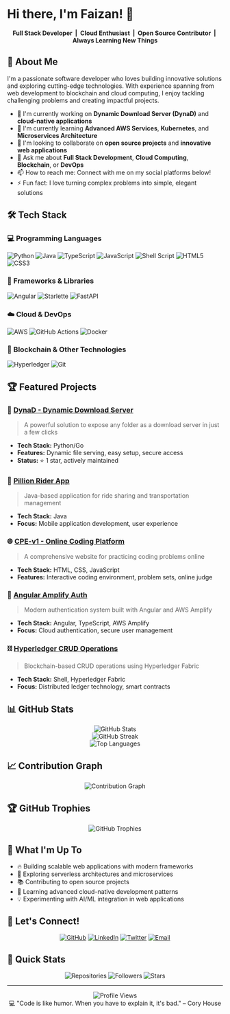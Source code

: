 # Hi there, I'm Faizan! 👋

<div align="center">

  **Full Stack Developer &nbsp;|&nbsp; Cloud Enthusiast &nbsp;|&nbsp; Open Source Contributor &nbsp;|&nbsp; Always Learning New Things**
</div>

## 🚀 About Me

I'm a passionate software developer who loves building innovative solutions and exploring cutting-edge technologies. With experience spanning from web development to blockchain and cloud computing, I enjoy tackling challenging problems and creating impactful projects.

- 🔭 I'm currently working on **Dynamic Download Server (DynaD)** and **cloud-native applications**
- 🌱 I'm currently learning **Advanced AWS Services**, **Kubernetes**, and **Microservices Architecture**
- 👯 I'm looking to collaborate on **open source projects** and **innovative web applications**
- 💬 Ask me about **Full Stack Development**, **Cloud Computing**, **Blockchain**, or **DevOps**
- 📫 How to reach me: Connect with me on my social platforms below!
- ⚡ Fun fact: I love turning complex problems into simple, elegant solutions

## 🛠️ Tech Stack

### 💻 Programming Languages
![Python](https://img.shields.io/badge/Python-3776AB?style=for-the-badge&logo=python&logoColor=white)
![Java](https://img.shields.io/badge/Java-ED8B00?style=for-the-badge&logo=java&logoColor=white)
![TypeScript](https://img.shields.io/badge/TypeScript-007ACC?style=for-the-badge&logo=typescript&logoColor=white)
![JavaScript](https://img.shields.io/badge/JavaScript-F7DF1E?style=for-the-badge&logo=javascript&logoColor=black)
![Shell Script](https://img.shields.io/badge/Shell_Script-121011?style=for-the-badge&logo=gnu-bash&logoColor=white)
![HTML5](https://img.shields.io/badge/HTML5-E34F26?style=for-the-badge&logo=html5&logoColor=white)
![CSS3](https://img.shields.io/badge/CSS3-1572B6?style=for-the-badge&logo=css3&logoColor=white)

### 🚀 Frameworks & Libraries
![Angular](https://img.shields.io/badge/Angular-DD0031?style=for-the-badge&logo=angular&logoColor=white)
![Starlette](https://img.shields.io/badge/Starlette-009688?style=for-the-badge&logo=python&logoColor=white)
![FastAPI](https://img.shields.io/badge/FastAPI-005571?style=for-the-badge&logo=fastapi)

### ☁️ Cloud & DevOps
![AWS](https://img.shields.io/badge/AWS-%23FF9900.svg?style=for-the-badge&logo=amazon-aws&logoColor=white)
![GitHub Actions](https://img.shields.io/badge/GitHub_Actions-2088FF?style=for-the-badge&logo=github-actions&logoColor=white)
![Docker](https://img.shields.io/badge/Docker-2496ED?style=for-the-badge&logo=docker&logoColor=white)

### 🔗 Blockchain & Other Technologies
![Hyperledger](https://img.shields.io/badge/Hyperledger-2F3134?style=for-the-badge&logo=hyperledger&logoColor=white)
![Git](https://img.shields.io/badge/GIT-E44C30?style=for-the-badge&logo=git&logoColor=white)

## 🏆 Featured Projects

### 🌟 [DynaD - Dynamic Download Server](https://github.com/faizanazim11/DynaD)
> A powerful solution to expose any folder as a download server in just a few clicks
- **Tech Stack:** Python/Go
- **Features:** Dynamic file serving, easy setup, secure access
- **Status:** ⭐ 1 star, actively maintained

### 🚗 [Pillion Rider App](https://github.com/faizanazim11/Pillion-Rider)
> Java-based application for ride sharing and transportation management
- **Tech Stack:** Java
- **Focus:** Mobile application development, user experience

### 🌐 [CPE-v1 - Online Coding Platform](https://github.com/faizanazim11/CPE-v1)
> A comprehensive website for practicing coding problems online
- **Tech Stack:** HTML, CSS, JavaScript
- **Features:** Interactive coding environment, problem sets, online judge

### 🔐 [Angular Amplify Auth](https://github.com/faizanazim11/ang-amplify)
> Modern authentication system built with Angular and AWS Amplify
- **Tech Stack:** Angular, TypeScript, AWS Amplify
- **Focus:** Cloud authentication, secure user management

### ⛓️ [Hyperledger CRUD Operations](https://github.com/faizanazim11/Hyperledger-CRUD)
> Blockchain-based CRUD operations using Hyperledger Fabric
- **Tech Stack:** Shell, Hyperledger Fabric
- **Focus:** Distributed ledger technology, smart contracts

## 📊 GitHub Stats

<div align="center">
  <img src="https://github-readme-stats.vercel.app/api?username=faizanazim11&theme=radical&hide_border=false&include_all_commits=true&count_private=false" alt="GitHub Stats" />
</div>

<div align="center">
  <img src="https://github-readme-streak-stats.herokuapp.com/?user=faizanazim11&theme=radical&hide_border=false" alt="GitHub Streak" />
</div>

<div align="center">
  <img src="https://github-readme-stats.vercel.app/api/top-langs/?username=faizanazim11&theme=radical&hide_border=false&include_all_commits=true&count_private=false&layout=compact" alt="Top Languages" />
</div>

## 📈 Contribution Graph

<div align="center">
  <img src="https://github-readme-activity-graph.vercel.app/graph?username=faizanazim11&bg_color=0D1117&color=36BCF7&line=36BCF7&point=FFFFFF&area=true" alt="Contribution Graph" />
</div>

## 🏆 GitHub Trophies

<div align="center">
  <img src="https://github-profile-trophy.vercel.app/?username=faizanazim11&theme=radical&no-frame=false&no-bg=false&margin-w=4" alt="GitHub Trophies" />
</div>

## 🌟 What I'm Up To

- 🔥 Building scalable web applications with modern frameworks
- 🚀 Exploring serverless architectures and microservices
- 📚 Contributing to open source projects
- 🎯 Learning advanced cloud-native development patterns
- 💡 Experimenting with AI/ML integration in web applications

## 🤝 Let's Connect!

<div align="center">
  
[![GitHub](https://img.shields.io/badge/GitHub-100000?style=for-the-badge&logo=github&logoColor=white)](https://github.com/faizanazim11)
[![LinkedIn](https://img.shields.io/badge/LinkedIn-0077B5?style=for-the-badge&logo=linkedin&logoColor=white)](https://linkedin.com/in/faizanazim11)
[![Twitter](https://img.shields.io/badge/Twitter-1DA1F2?style=for-the-badge&logo=twitter&logoColor=white)](https://twitter.com/faizanazim11)
[![Email](https://img.shields.io/badge/Email-D14836?style=for-the-badge&logo=gmail&logoColor=white)](mailto:faizanazim11@gmail.com)

</div>

## 🎯 Quick Stats

<div align="center">
  
![Repositories](https://img.shields.io/badge/Total_Repositories-10+-36BCF7?style=for-the-badge)
![Followers](https://img.shields.io/github/followers/faizanazim11?style=for-the-badge&color=36BCF7)
![Stars](https://img.shields.io/github/stars/faizanazim11?style=for-the-badge&color=36BCF7)

</div>

---

<div align="center">
  <img src="https://komarev.com/ghpvc/?username=faizanazim11&color=blueviolet&style=flat-square&label=Profile+Views" alt="Profile Views" />
</div>

<div align="center">
  💻 "Code is like humor. When you have to explain it, it's bad." – Cory House
</div>